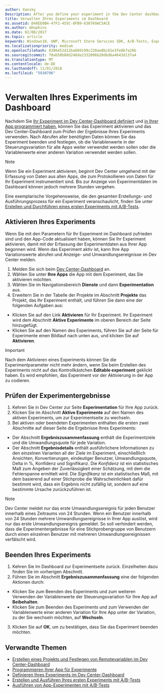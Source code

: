 ```yaml
---
author: Xansky
Description: After you define your experiment in the Dev Center dashboard and code your experiment in your app, you are ready to active your experiment and use the Dev Center dashboard to review the results of your experiment.
title: Verwalten Ihres Experiments im Dashboard
ms.assetid: D48EE0B4-47F2-455C-8FB9-630769AC5ACE
ms.author: mhopkins
ms.date: 02/08/2017
ms.topic: article
keywords: Windows10, UWP, Microsoft Store Services SDK, A/B-Tests, Experimente
ms.localizationpriority: medium
ms.openlocfilehash: 8386452d12ba689199c220ae8bc81e3fe8b7a28b
ms.sourcegitcommit: 70ab58b88d248de2332096b20dbd6a4643d137a4
ms.translationtype: MT
ms.contentlocale: de-DE
ms.lasthandoff: 11/01/2018
ms.locfileid: "5930796"
---
```

# <a name="manage-your-experiment-in-the-dashboard"></a>Verwalten Ihres Experiments im Dashboard

Nachdem Sie [Ihr Experiment im Dev Center-Dashboard definiert](define-your-experiment-in-the-dev-center-dashboard.md) und [in Ihrer App programmiert haben](code-your-experiment-in-your-app.md), können Sie das Experiment aktivieren und das Dev Center-Dashboard zum Prüfen der Ergebnisse Ihres Experiments verwenden. Nach Abrufen aller benötigten Daten können Sie das Experiment beenden und festlegen, ob die Variablenwerte in der Steuerungsvariation für alle Apps weiter verwendet werden sollen oder die Variablenwerte einer anderen Variation verwendet werden sollen.

> [!NOTE]
> Wenn Sie ein Experiment aktivieren, beginnt Dev Center umgehend mit der Erfassung von Daten aus allen Apps, die zum Protokollieren von Daten für Ihr Experiment instrumentiert sind. Bis zur Anzeige von Experimentdaten im Dashboard können jedoch mehrere Stunden vergehen.

Eine exemplarische Vorgehensweise, die den gesamten Erstellungs- und Ausführungsprozess für ein Experiment veranschaulicht, finden Sie unter [Erstellen und Durchführen eines ersten Experiments mit A/B-Tests](create-and-run-your-first-experiment-with-a-b-testing.md).

## <a name="activate-your-experiment"></a>Aktivieren Ihres Experiments

Wenn Sie mit den Parametern für Ihr Experiment im Dashboard zufrieden sind und den App-Code aktualisiert haben, können Sie Ihr Experiment aktivieren, damit mit der Erfassung der Experimentdaten aus Ihrer App begonnen wird. Wenn das Experiment aktiv ist, kann Ihre App Variationswerte abrufen und Anzeige- und Umwandlungsereignisse im Dev Center melden.

1. Melden Sie sich beim [Dev Center-Dashboard](https://dev.windows.com/overview) an.
2. Wählen Sie unter **Ihre Apps** die App mit dem Experiment, das Sie aktivieren möchten.
3. Wählen Sie im Navigationsbereich **Dienste** und dann **Experimentation** aus.
4. Erweitern Sie in der Tabelle der Projekte im Abschnitt **Projekte** das Projekt, das Ihr Experiment enthält, und führen Sie dann eine der folgenden Aufgaben aus:
  * Klicken Sie auf den Link **Aktivieren** für Ihr Experiment. Ihr Experiment wird dem Abschnitt **Aktive Experimente** im oberen Bereich der Seite hinzugefügt.
  * Klicken Sie auf den Namen des Experiments, führen Sie auf der Seite für Experimente einen Bildlauf nach unten aus, und klicken Sie auf **Aktivieren**.

> [!IMPORTANT]
> Nach dem Aktivieren eines Experiments können Sie die Experimentparameter nicht mehr ändern, wenn Sie beim Erstellen des Experiments nicht auf das Kontrollkästchen **Editable experiment** geklickt haben. Es wird empfohlen, das Experiment vor der Aktivierung in der App zu codieren.

## <a name="review-the-results-of-your-experiment"></a>Prüfen der Experimentergebnisse

1. Kehren Sie in Dev Center zur Seite **Experimentation** für Ihre App zurück.
2. Klicken Sie im Abschnitt **Aktive Experimente** auf den Namen des aktiven Experiments, um zur Experimentseite zu wechseln.
3. Bei aktiven oder beendeten Experimenten enthalten die ersten zwei Abschnitte auf dieser Seite die Ergebnisse Ihres Experiments:
  * Der Abschnitt **Ergebniszusammenfassung** enthält die Experimentziele und die Umwandlungsquote für jede Variation.
  * Der Abschnitt **Ergebnisdetails** enthält ausführlichere Informationen zu den einzelnen Varianten all der Ziele im Experiment, einschließlich Ansichten, Konvertierungen, eindeutiger Benutzer, Umwandlungsquote, Delta in %, Konfidenz und Signifikanz. Die *Konfidenz* ist ein statistisches Maß zum Angeben der Zuverlässigkeit einer Schätzung, mit dem die Fehlerspanne ermittelt wird. Die *Signifikanz* ist ein statistisches Maß, mit dem basierend auf einer Stichprobe die Wahrscheinlichkeit dafür bestimmt wird, dass ein Ergebnis nicht zufällig ist, sondern auf eine bestimmte Ursache zurückzuführen ist.

> [!NOTE]
> Dev Center meldet nur das erste Umwandlungsereignis für jeden Benutzer innerhalb eines Zeitraums von 24 Stunden. Wenn ein Benutzer innerhalb von 24 Stunden mehrere Umwandlungsereignisse in Ihrer App auslöst, wird nur das erste Umwandlungsereignis gemeldet. So soll verhindert werden, dass die Experimentergebnisse für eine Stichprobengruppe von Benutzern durch einen einzelnen Benutzer mit mehreren Umwandlungsereignissen verfälscht wird.


## <a name="complete-your-experiment"></a>Beenden Ihres Experiments

1. Kehren Sie Im Dashboard zur Experimentseite zurück. Einzelheiten dazu finden Sie im vorherigen Abschnitt.
2. Führen Sie im Abschnitt **Ergebniszusammenfassung** eine der folgenden Aktionen durch:
  * Klicken Sie zum Beenden des Experiments und zum weiteren Verwenden der Variablenwerte der Steuerungsvariation für Ihre App auf **Beibehalten**.
  * Klicken Sie zum Beenden des Experiments und zum Verwenden der Variablenwerte einer anderen Variation für Ihre App unter der Variation, zu der Sie wechseln möchten, auf **Wechseln**.
3. Klicken Sie auf **OK**, um zu bestätigen, dass Sie das Experiment beenden möchten.


## <a name="related-topics"></a>Verwandte Themen

* [Erstellen eines Projekts und Festlegen von Remotevariablen im Dev Center-Dashboard](create-a-project-and-define-remote-variables-in-the-dev-center-dashboard.md)
* [Programmieren Ihrer App für Experimente](code-your-experiment-in-your-app.md)
* [Definieren Ihres Experiments im Dev Center-Dashboard](define-your-experiment-in-the-dev-center-dashboard.md)
* [Erstellen und Ausführen Ihres ersten Experiments mit A/B-Tests](create-and-run-your-first-experiment-with-a-b-testing.md)
* [Ausführen von App-Experimenten mit A/B-Tests](run-app-experiments-with-a-b-testing.md)
